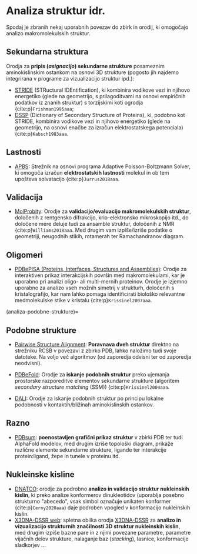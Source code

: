 # Analiza struktur idr.

Spodaj je zbranih nekaj uporabnih povezav do zbirk in orodij, ki omogočajo analizo makromolekulskih struktur.

## Sekundarna struktura

Orodja za **pripis (*asignacijo*) sekundarne strukture** posameznim aminokislinskim ostankom na osnovi 3D strukture (pogosto jih najdemo integrirana v programe za vizualizacijo struktur ipd.):
- [STRIDE](https://webclu.bio.wzw.tum.de/cgi-bin/stride/stridecgi.py) (STRuctural IDEntification), ki kombinira vodikove vezi in njihovo energetiko (glede na geometrijo, s prilagoditvami na osnovi empiričnih podatkov iz znanih struktur) s torzijskimi koti ogrodja {cite:p}`Frishman1995aaa`;
- [DSSP](https://pdb-redo.eu/dssp) (Dictionary of Secondary Structure of Proteins), ki, podobno kot STRIDE, kombinira vodikove vezi in njihovo energetiko (glede na geometrijo, na osnovi enačbe za izračun elektrostatskega potenciala) {cite:p}`Kabsch1983aaa`.



## Lastnosti

- [APBS](https://server.poissonboltzmann.org/): Strežnik na osnovi programa Adaptive Poisson-Boltzmann Solver, ki omogoča izračun **elektrostatskih lastnosti** molekul in ob tem upošteva solvatacijo {cite:p}`Jurrus2018aaa`.

## Validacija

- [MolProbity](http://molprobity.biochem.duke.edu/help/about.html): Orodje za **validacijo/evaluacijo makromolekulskih struktur**, določenih z rentgensko difrakcijo, krio-elektronsko mikroskopijo itd., do določene mere deluje tudi za ansamble struktur, določenih z NMR {cite:p}`Williams2018aaa`. Med drugim vam izpiše/izriše podatke o geometriji, neugodnih stikih, rotamerah ter Ramachandranov diagram.

## Oligomeri

- [PDBePISA (Proteins, Interfaces, Structures and Assemblies)](https://www.ebi.ac.uk/msd-srv/prot_int/pistart.html): Orodje za interaktiven prikaz interakcijskih površin med makromolekulami, kar je uporabno pri analizi oligo- ali multi-mernih proteinov. Orodje je izjemno uporabno za analizo vseh možnih simetrij v strukturh, določenih s kristalografijo, kar nam lahko pomaga identificirati biološko relevantne medmolekulske stike v kristalu {cite:p}`Krissinel2007aaa`.

(analiza-podobne-strukture)=
## Podobne strukture

- [Pairwise Structure Alignment](https://www.rcsb.org/alignment): **Poravnava dveh struktur** direktno na strežniku RCSB v povezavi z zbirko PDB, lahko naložimo tudi svoje datoteke. Na voljo več algoritmov (od zaporedja odvisni ter od zaporedja neodvisni).

- [PDBeFold](https://www.ebi.ac.uk/msd-srv/ssm/): Orodje za **iskanje podobnih struktur** preko ujemanja prostorske razporeditve elementov sekundarne strukture (algoritem *secondary structure matching* (SSM)) {cite:p}`Krissinel2004aaa`.

- [DALI](http://ekhidna2.biocenter.helsinki.fi/dali/): Orodje za iskanje podobnih struktur po principu lokalne podobnosti v kontaktih/bližinah aminokislinskih ostankov.

## Razno

- [PDBsum](https://www.ebi.ac.uk/thornton-srv/databases/pdbsum/): **poenostavljen grafični prikaz struktur** v zbirki PDB ter tudi AlphaFold modelov, med drugim izriše topološki diagram, prikaže različne elemente sekundarne strukture, ligande ter interakcije protein:ligand, žepe in tunele v proteinu itd.

## Nukleinske kisline

- [DNATCO](https://dnatco.datmos.org/): orodje za podrobno **analizo in validacijo struktur nukleinskih kislin**, ki preko analize konformerov dinukleotidov (uporablja posebno strukturno "abecedo", vsak simbol označuje unikaten konformer {cite:p}`Cerny2020aaa`) daje podroben vpogled v konformacijo nukleinskih kislin.
- [X3DNA-DSSR web](http://wdssr.x3dna.org/): spletna oblika orodja [X3DNA-DSSR](https://x3dna.org/) za **analizo in vizualizacijo strukturnih značilnosti 3D struktur nukleinskih kislin**, med drugim izpiše bazne pare in z njimi povezane parametre, parametre vijačnih delov strukture, nalaganje baz (*stacking*), lasnice, konformacije sladkorjev ...